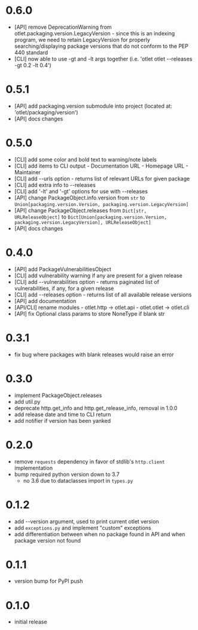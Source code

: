# 0.6.0

- [API] remove DeprecationWarning from otlet.packaging.version.LegacyVersion
        - since this is an indexing program, we need to retain LegacyVersion for properly searching/displaying package versions that do not conform to the PEP 440 standard
- [CLI] now able to use -gt and -lt args together (i.e. 'otlet otlet --releases -gt 0.2 -lt 0.4')

# 0.5.1

- [API] add packaging.version submodule into project (located at: 'otlet/packaging/version')
- [API] docs changes

# 0.5.0

- [CLI] add some color and bold text to warning/note labels
- [CLI] add items to CLI output
        - Documentation URL
        - Homepage URL
        - Maintainer
- [CLI] add --urls option
        - returns list of relevant URLs for given package
- [CLI] add extra info to --releases 
- [CLI] add '-lt' and '-gt' options for use with --releases
- [API] change PackageObject.info.version from `str` to `Union[packaging.version.Version, packaging.version.LegacyVersion]`
- [API] change PackageObject.releases from `Dict[str, URLReleaseObject]` to `Dict[Union[packaging.version.Version, packaging.version.LegacyVersion], URLReleaseObject]`
- [API] docs changes

# 0.4.0

- [API] add PackageVulnerabilitiesObject
- [CLI] add vulnerability warning if any are present for a given release
- [CLI] add --vulnerabilities option
        - returns paginated list of vulnerabilities, if any, for a given release
- [CLI] add --releases option
        - returns list of all available release versions
- [API] add documentation
- [API/CLI] rename modules
        - otlet.http -> otlet.api
        - otlet.otlet -> otlet.cli
- [API] fix Optional class params to store NoneType if blank str


# 0.3.1

- fix bug where packages with blank releases would raise an error

# 0.3.0

- implement PackageObject.releases
- add util.py
- deprecate http.get_info and http.get_release_info, removal in 1.0.0
- add release date and time to CLI return
- add notifier if version has been yanked

# 0.2.0

- remove `requests` dependency in favor of stdlib's `http.client` implementation
- bump required python version down to 3.7
    - no 3.6 due to dataclasses import in `types.py`

# 0.1.2

- add --version argument, used to print current otlet version
- add `exceptions.py` and implement "custom" exceptions
- add differentiation between when no package found in API and  when package version not found

# 0.1.1

- version bump for PyPI push

# 0.1.0

- initial release